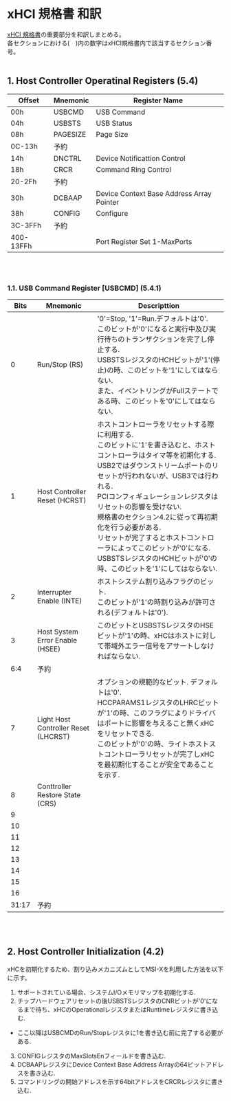 # xHCI 規格書 和訳

[xHCI 規格書](https://www.intel.com/content/dam/www/public/us/en/documents/technical-specifications/extensible-host-controler-interface-usb-xhci.pdf)の重要部分を和訳しまとめる。<br>
各セクションにおける(　)内の数字はxHCI規格書内で該当するセクション番号。
<br></br>

## 1. Host Controller Operatinal Registers (5.4)

| Offset    | Mnemonic | Register Name                             |
| --------- | -------- | ----------------------------------------- |
| 00h       | USBCMD   | USB Command                               |
| 04h       | USBSTS   | USB Status                                |
| 08h       | PAGESIZE | Page Size                                 |
| 0C-13h    | 予約     |                                           |
| 14h       | DNCTRL   | Device Notificattion Control              |
| 18h       | CRCR     | Command Ring Control                      |
| 20-2Fh    | 予約     |                                           |
| 30h       | DCBAAP   | Device Context Base Address Array Pointer |
| 38h       | CONFIG   | Configure                                 |
| 3C-3FFh   | 予約     |                                           |
| 400-13FFh |          | Port Register Set 1-MaxPorts              |

<br></br>

### 1.1. USB Command Register [USBCMD] (5.4.1)

| Bits  | Mnemonic                             | Descripttion |
| ----- | ------------------------------------ | ------------ |
| 0     | Run/Stop (RS)                        | '0'=Stop, '1'=Run.デフォルトは'0'.<br>このビットが'0'になると実行中及び実行待ちのトランザクションを完了し停止する.<br>USBSTSレジスタのHCHビットが'1'(停止)の時、このビットを'1'にしてはならない.<br>また、イベントリングがFullステートである時、このビットを'0'にしてはならない. |
| 1     | Host Controller Reset (HCRST)        | ホストコントローラをリセットする際に利用する.<br>このビットに'1'を書き込むと、ホストコントローラはタイマ等を初期化する.<br>USB2ではダウンストリームポートのリセットが行われないが、USB3では行われる.<br>PCIコンフィギュレーションレジスタはリセットの影響を受けない.<br>規格書のセクション4.2に従って再初期化を行う必要がある.<br>リセットが完了するとホストコントローラによってこのビットが'0'になる.<br>USBSTSレジスタのHCHビットが'0'の時、このビットを'1'にしてはならない. |
| 2     | Interrupter Enable (INTE)            | ホストシステム割り込みフラグのビット.<br>このビットが'1'の時割り込みが許可される(デフォルトは'0'). |
| 3     | Host System Error Enable (HSEE)      | このビットとUSBSTSレジスタのHSEビットが'1'の時、xHCはホストに対して帯域外エラー信号をアサートしなければならない. |
| 6:4   | 予約 ||
| 7     | Light Host Controller Reset (LHCRST) | オプションの規範的なビット. デフォルトは'0'.<br>HCCPARAMS1レジスタのLHRCビットが'1'の時、このフラグによりドライバはポートに影響を与えること無くxHCをリセットできる.<br>このビットが'0'の時、ライトホストストコントローラリセットが完了しxHCを最初期化することが安全であることを示す. |
| 8     | Conttroller Restore State (CRS)    |  |
| 9     |||
| 10    |||
| 11    |||
| 12    |||
| 13    |||
| 14    |||
| 15    |||
| 16    |||
| 31:17 | 予約 ||

<br></br>

## 2. Host Controller Initialization (4.2)

xHCを初期化するため、割り込みメカニズムとしてMSI-Xを利用した方法を以下に示す。

1. サポートされている場合、システムI/Oメモリマップを初期化する.
2. チップハードウェアリセットの後USBSTSレジスタのCNRビットが'0'になるまで待ち、xHCのOperationalレジスタまたはRuntimeレジスタに書き込む.
- ここ以降はUSBCMDのRun/Stopレジスタに1を書き込む前に完了する必要がある.
3. CONFIGレジスタのMaxSlotsEnフィールドを書き込む.
4. DCBAAPレジスタにDevice Context Base Address Arrayの64ビットアドレスを書き込む.
5. コマンドリングの開始アドレスを示す64bitアドレスをCRCRレジスタに書き込む.
